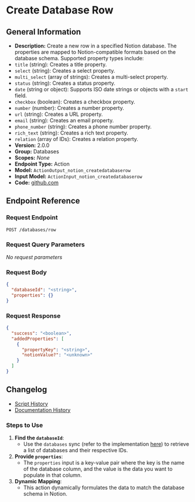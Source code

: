 <!-- BEGIN GENERATED CONTENT -->
# Create Database Row

## General Information

- **Description:** Create a new row in a specified Notion database. 
The properties are mapped to Notion-compatible formats based on the database schema. 
Supported property types include:
- `title` (string): Creates a title property.
- `select` (string): Creates a select property.
- `multi_select` (array of strings): Creates a multi-select property.
- `status` (string): Creates a status property.
- `date` (string or object): Supports ISO date strings or objects with a `start` field.
- `checkbox` (boolean): Creates a checkbox property.
- `number` (number): Creates a number property.
- `url` (string): Creates a URL property.
- `email` (string): Creates an email property.
- `phone_number` (string): Creates a phone number property.
- `rich_text` (string): Creates a rich text property.
- `relation` (array of IDs): Creates a relation property.
- **Version:** 2.0.0
- **Group:** Databases
- **Scopes:** _None_
- **Endpoint Type:** Action
- **Model:** `ActionOutput_notion_createdatabaserow`
- **Input Model:** `ActionInput_notion_createdatabaserow`
- **Code:** [github.com](https://github.com/NangoHQ/integration-templates/tree/main/integrations/notion/actions/create-database-row.ts)


## Endpoint Reference

### Request Endpoint

`POST /databases/row`

### Request Query Parameters

_No request parameters_

### Request Body

```json
{
  "databaseId": "<string>",
  "properties": {}
}
```

### Request Response

```json
{
  "success": "<boolean>",
  "addedProperties": [
    {
      "propertyKey": "<string>",
      "notionValue?": "<unknown>"
    }
  ]
}
```

## Changelog

- [Script History](https://github.com/NangoHQ/integration-templates/commits/main/integrations/notion/actions/create-database-row.ts)
- [Documentation History](https://github.com/NangoHQ/integration-templates/commits/main/integrations/notion/actions/create-database-row.md)

<!-- END  GENERATED CONTENT -->
### Steps to Use
1. **Find the `databaseId`**:
   - Use the `databases` sync (refer to the implementation [here](https://github.com/NangoHQ/integration-templates/blob/main/integrations/notion/syncs/databases.ts)) to retrieve a list of databases and their respective IDs.
2. **Provide `properties`**:
   - The `properties` input is a key-value pair where the key is the name of the database column, and the value is the data you want to populate in that column.
3. **Dynamic Mapping**:
   - This action dynamically formulates the data to match the database schema in Notion.
